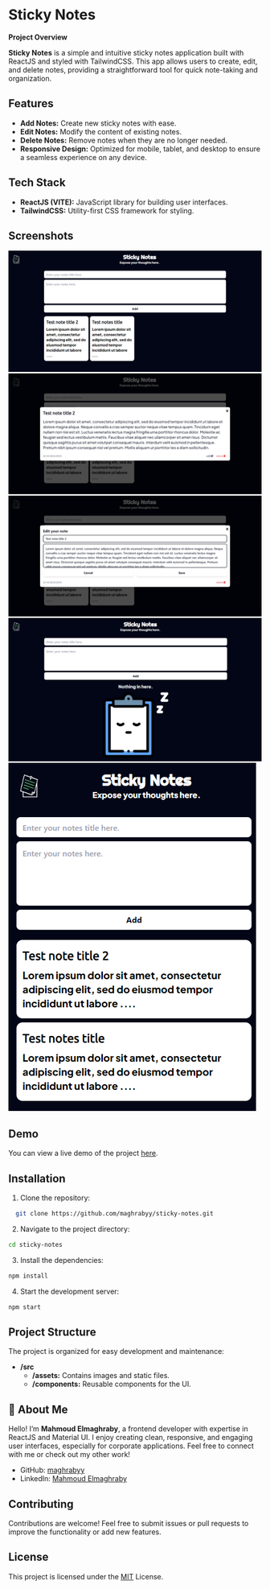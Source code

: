 
# Sticky Notes

**Project Overview**

**Sticky Notes** is a simple and intuitive sticky notes application built with ReactJS and styled with TailwindCSS. This app allows users to create, edit, and delete notes, providing a straightforward tool for quick note-taking and organization.

## Features

- **Add Notes:** Create new sticky notes with ease.
- **Edit Notes:** Modify the content of existing notes.
 - **Delete Notes:** Remove notes when they are no longer needed.
- **Responsive Design:** Optimized for mobile, tablet, and desktop to ensure a seamless experience on any device.


## Tech Stack

- **ReactJS (VITE):** JavaScript library for building user interfaces.
- **TailwindCSS:** Utility-first CSS framework for styling.

## Screenshots

![notes list Screenshot](screenshots/titles.png)
![note details Screenshot](screenshots/expanded%20note.png)
![note edit Screenshot](screenshots/expanded%20note%20edit.png)
![empty notes Screenshot](screenshots/maghrabyy.github.io_sticky-notes_.png)
![mobile view Screenshot](screenshots/mobile%20screen.png)

## Demo

You can view a live demo of the project [here](https://maghrabyy.github.io/sticky-notes/).


## Installation

1. Clone the repository:

```bash
  git clone https://github.com/maghrabyy/sticky-notes.git
```
2. Navigate to the project directory:

```bash
cd sticky-notes
```
3. Install the dependencies:

```bash
npm install
```
 
 4. Start the development server:

 ```bash
 npm start
 ```

 


## Project Structure

The project is organized for easy development and maintenance:

- **/src**
  - **/assets:** Contains images and static files.
  - **/components:** Reusable components for the UI.
## 🚀 About Me

Hello! I’m **Mahmoud Elmaghraby**, a frontend developer with expertise in ReactJS and Material UI. I enjoy creating clean, responsive, and engaging user interfaces, especially for corporate applications. Feel free to connect with me or check out my other work!

- GitHub: [maghrabyy](https://github.com/maghrabyy)
- LinkedIn: [Mahmoud Elmaghraby](https://linkedin.com/in/maghrabyy)


## Contributing

Contributions are welcome! Feel free to submit issues or pull requests to improve the functionality or add new features.



## License
This project is licensed under the [MIT](https://choosealicense.com/licenses/mit/) License.

